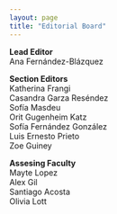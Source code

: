 ```yaml
---
layout: page
title: "Editorial Board"
---
```


**Lead Editor**   
Ana Fernández-Blázquez   

**Section Editors**   
Katherina Frangi   
Casandra Garza Reséndez   
Sofía Masdeu   
Orit Gugenheim Katz   
Sofía Fernández González   
Luis Ernesto Prieto   
Zoe Guiney

**Assesing Faculty**   
Mayte Lopez   
Alex Gil   
Santiago Acosta   
Olivia Lott